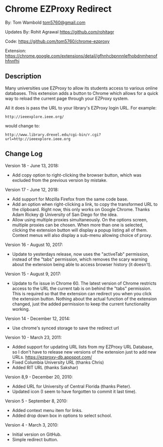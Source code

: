 Chrome EZProxy Redirect
=======================

By: Tom Wambold <tom5760@gmail.com>

Updates By: Rohit Agrawal <https://github.com/rohitagr>

Code: https://github.com/tom5760/chrome-ezproxy

Extension: https://chrome.google.com/extensions/detail/gfhnhcbpnnnlefhobdnmhenofhfnnfhi

Description
-----------

Many universities use EZProxy to allow its students access to various online
databases.  This extension adds a button to Chrome which allows for a quick way
to reload the current page through your EZProxy system.

All it does is pass the URL to your library's EZProxy login URL.  For example:

    http://ieeexplore.ieee.org/

would change to:

    http://www.library.drexel.edu/cgi-bin/r.cgi?url=http://ieeexplore.ieee.org

Change Log
----------

Version 18 - June 13, 2018:
* Add copy option to right-clicking the browser button, which was excluded from
  the previous version by mistake.

Version 17 - June 12, 2018:
* Add support for Mozilla Firefox from the same code base.
* Add an option when right-clicking a link, to copy the
  transformed URL to the clipboard. Right now, this only works on Google
  Chrome. Thanks Adam Rickey @ University of San Diego for the idea.
* Allow using multiple proxies simultaneously. On the options screen, multiple
  proxies can be chosen. When more than one is selected, clicking the extension
  button will display a popup listing all of them.  Context menus will also
  display a sub-menu allowing choice of proxy.

Version 16 - August 10, 2017:
* Update to yesterdays release, now uses the "activeTab" permission, instead of
  the "tabs" permission, which removes the scary warning about the extension
  being able to access browser history (it doesn't).

Version 15 - August 9, 2017:
* Update to fix issue in Chrome 60.  The latest version of Chrome restricts
  access to the URL the current tab is on behind the "tabs" permission.  This
  is required so that the extension can redirect you when you click the
  extension button.  Nothing about the actual function of the extension
  changed, just the added permission to keep the current functionality working.

Version 14 - December 12, 2014:
* Use chrome's synced storage to save the redirect url

Version 10 - March 23, 2011:
* Added support for updating URL lists from my EZProxy URL Database, so
  I don't have to release new versions of the extension just to add new
  URLs. https://ezproxy-db.appspot.com/
* Fixed Columbia University URL (thanks Chris)
* Added RIT URL (thanks Sakshar)

Version 8,9 - December 20, 2010:
* Added URL for University of Central Florida (thanks Pieter).
* Updated icon (I seem to have forgotten to commit it last time).

Version 5 - September 8, 2010:
* Added context menu item for links.
* Added drop down box in options to select school.

Version 4 - March 3, 2010:
* Initial version on GitHub.
* Simple redirect button.
